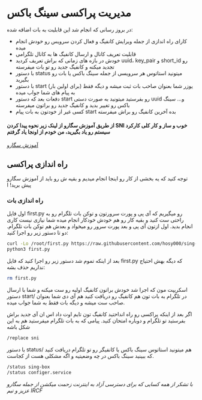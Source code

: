 # مدیریت پراکسی سینگ باکس
در بروز رسانی که انجام شد این قابلیت به بات اضاقه شده:
- کارای راه اندازی از جمله ویرایش کانفیگ و فعال کردن سرویس رو خودش انجام میده
- قابلیت تعریف کانال و ارسال کانفیگ ها به کانال تلگرامی
- خودش در بازه های زمانی که براش تعریف کردید uuid، key_pair و short_id رو تجدید میکنه و کانفیگ جدید رو تو بات میفرسته
- با دستور status میتونید استاتوس هر سرویسی از جمله سینگ باکس یا بات رو بگیرید
- با دستور start (برای اولین بار) یوزر شما بعنوان صاحب بات ثبت میشه و دیگه فقط به پیام های شما جواب میده
- دفعات بعد که دستور start رو بفرستید میتونید به صورت دستی uuid و... سینگ باکس رو تغییر بدید و کانفیگ جدید رو براتون میفرسته 
- کسی غیر از خودتون به بات پیام start بده آخرین کانفیگ رو براش میفرسته

 

#### از طریق آموزش سگارو از لینک زیر نحوه پیدا کردن SNI خوب و ساز و کار کلی کارکرد سیستم رو یاد بگیرید، من خودم از اونجا یاد گرفتم

[آموزش سگارو](https://telegra.ph/How-run-Reality-protocol-with-Xray-or-Sing-box-Core-with-iSegaro-04-18)

## راه اندازی پراکسی
توجه کنید که یه بخشی از کار رو اینجا انجام میدیم و بقیه ش رو باید از آموزش سگارو پیش برید!
ا
### راه اندازی بات
اول فایل first.py رو میگیریم که آی پی و پورت سرورتون و توکن بات تلگرام رو به راحتی ست کنید و بقیه کار رو هم خودش خودکار انجام میده شما نیازی نیست کاری انجام بدید. اول ازتون آی پی و بعد پورت سرور رو میخواد و بعدش هم توکن بات تلگرام. دو تا دستور زیر رو اجرا کنید:
```bash
curl -Lo /root/first.py https://raw.githubusercontent.com/hosy000/sing-box-configer/master/first.py
python3 first.py
```
بعد از اینکه تموم شد دستور زیر رو اجرا کنید که فایل first.py که دیگه بهش احتیاج نداریم حذف بشه:
```bash
rm first.py
```

اسکریپت مون که اجرا شد خودش براتون کانفیگ اولیه رو ست میکنه و شما با ارسال دستور start/ در تلگرام به بات تون هم کانفیگ رو دریافت کنید هم آی دی شما بعنوان صاحب ست میشه و دیگه بات فقط به شما جواب میده. 

اگر بعد از اینکه پراکسی رو راه انداحتید کانفیگ تون تایم اوت داد اس ان آی  جدید براش بفرستید تو تلگرام و دوباره امتحان کنید. پیامی که به بات تلگرام میفرستید هم به این شکل باشه
```bash
/replace sni
```
با دستور status/ هم میتونید استاتوس سینگ باکس یا کانفیگر رو تو تلگرام دریافت کنید که ببینید سینگ باکس در چه وضعیتیه و اگه مشکلی هست از کجاست.
```bash
/status sing-box
/status configer.service
```

*با تشکر از همه کسایی که برای دسترسی آزاد به اینترنت زحمت میکشن از جمله سگارو عزیز و تیم IRCF*
